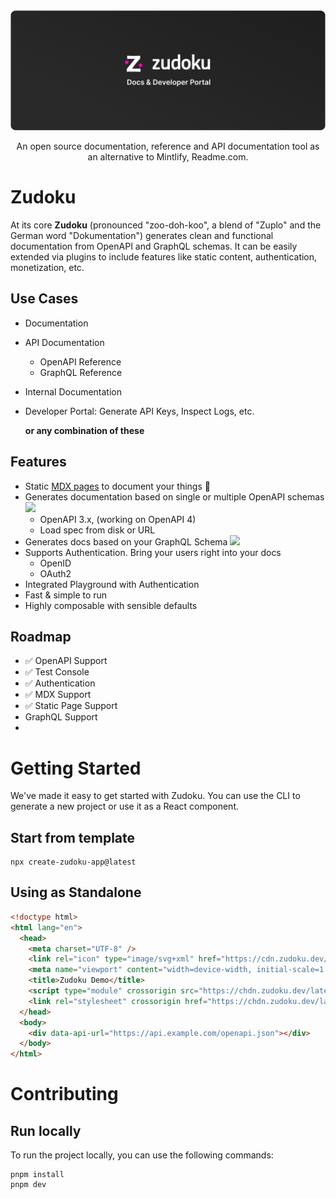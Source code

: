 <div align=center>

<picture>
  <source media="(prefers-color-scheme: dark)" srcset="./assets/zudoku-logo-light.svg" width=630>
  <img alt="Zudoku Docs & Developer Portal" src="./assets/zudoku-logo-dark.svg" width=630>
</picture>

An open source documentation, reference and API documentation tool as an alternative to Mintlify, Readme.com.

</div>

# Zudoku

At its core **Zudoku** (pronounced "zoo-doh-koo", a blend of "Zuplo" and the German word "Dokumentation") generates clean and functional documentation from OpenAPI and GraphQL schemas. It can be easily extended via plugins to include features like static content, authentication, monetization, etc.

## Use Cases

- Documentation
- API Documentation
  - OpenAPI Reference
  - GraphQL Reference
- Internal Documentation
- Developer Portal: Generate API Keys, Inspect Logs, etc.

  **or any combination of these**

## Features

- Static [MDX pages](https://mdxjs.com/) to document your things 📖
- Generates documentation based on single or multiple OpenAPI schemas <img src="https://emojis.slackmojis.com/emojis/images/1643514263/2320/graphql.png" height="18" />
  - OpenAPI 3.x, (working on OpenAPI 4)
  - Load spec from disk or URL
- Generates docs based on your GraphQL Schema <img src="https://emojis.slackmojis.com/emojis/images/1681900279/65279/openapi.png?1681900279" height="18" />
- Supports Authentication. Bring your users right into your docs
  - OpenID
  - OAuth2
- Integrated Playground with Authentication
- Fast & simple to run
- Highly composable with sensible defaults

## Roadmap

- ✅ OpenAPI Support
- ✅ Test Console
- ✅ Authentication
- ✅ MDX Support
- ✅ Static Page Support
- GraphQL Support
-

# Getting Started

We've made it easy to get started with Zudoku. You can use the CLI to generate a new project or use it as a React component.

## Start from template

```
npx create-zudoku-app@latest
```

## Using as Standalone

```html
<!doctype html>
<html lang="en">
  <head>
    <meta charset="UTF-8" />
    <link rel="icon" type="image/svg+xml" href="https://cdn.zudoku.dev/logos/icon.svg" />
    <meta name="viewport" content="width=device-width, initial-scale=1.0" />
    <title>Zudoku Demo</title>
    <script type="module" crossorigin src="https://chdn.zudoku.dev/latest/main.js"></script>
    <link rel="stylesheet" crossorigin href="https://chdn.zudoku.dev/latest/style.css" />
  </head>
  <body>
    <div data-api-url="https://api.example.com/openapi.json"></div>
  </body>
</html>
```

# Contributing

## Run locally

To run the project locally, you can use the following commands:

```
pnpm install
pnpm dev
```
